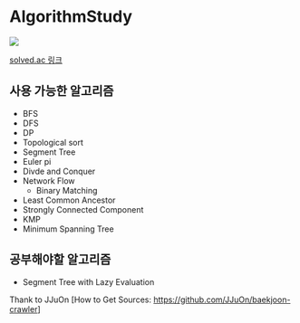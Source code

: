 

# AlgorithmStudy

[![](http://mazassumnida.wtf/api/v2/generate_badge?boj=rohsikdak)](https://www.acmicpc.net/user/rohsikdak)

[solved.ac 링크](https://solved.ac/profile/rohsikdak)

## 사용 가능한 알고리즘
- BFS
- DFS
- DP
- Topological sort
- Segment Tree
- Euler pi
- Divde and Conquer
- Network Flow
  - Binary Matching
- Least Common Ancestor
- Strongly Connected Component
- KMP
- Minimum Spanning Tree

## 공부해야할 알고리즘
- Segment Tree with Lazy Evaluation




Thank to JJuOn
[How to Get Sources: <https://github.com/JJuOn/baekjoon-crawler>]

